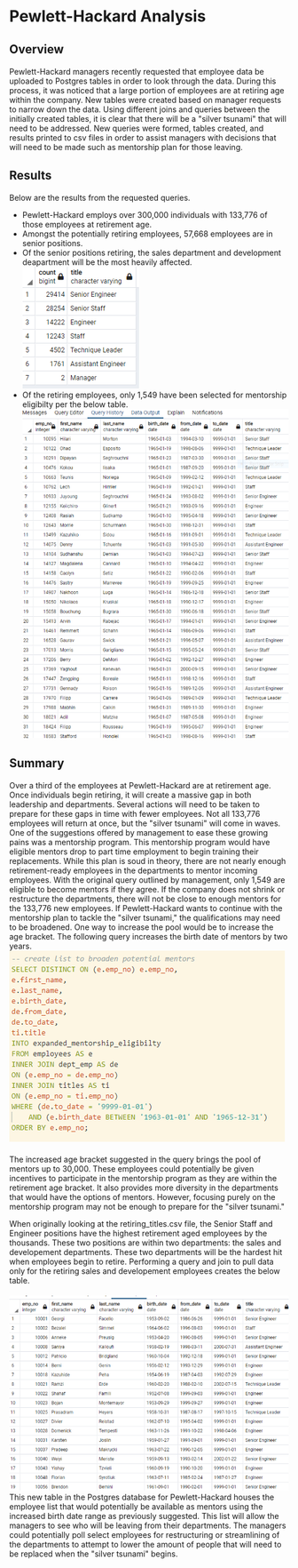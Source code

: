 # Pewlett-Hackard Analysis
## Overview
#### 
Pewlett-Hackard managers recently requested that employee data be uploaded to Postgres tables in order to look through the data. During this process, it was noticed that a large portion of employees are at retiring age within the company. New tables were created based on manager requests to narrow down the data. Using different joins and queries between the initially created tables, it is clear that there will be a "silver tsunami" that will need to be addressed. New queries were formed, tables created, and results printed to csv files in order to assist managers with decisions that will need to be made such as mentorship plan for those leaving.
## Results
####
Below are the results from the requested queries. 
  * Pewlett-Hackard employs over 300,000 individuals with 133,776 of those employees at retirement age. 
  * Amongst the potentially retiring employees, 57,668 employees are in senior positions. 
  * Of the senior positions retiring, the sales department and development deapartment will be the most heavily affected. 
![retiring_titles](https://github.com/victoriaguille/Pewlett-Hackard-Analysis/blob/main/Data/retiring_titles.PNG)
  * Of the retiring employees, only 1,549 have been selected for mentorship eligibilty per the below table. 
![mentorship_eligibilty](https://github.com/victoriaguille/Pewlett-Hackard-Analysis/blob/main/Data/mentorship_eligibilty.PNG)

## Summary
#### 
Over a third of the employees at Pewlett-Hackard are at retirement age. Once individuals begin retiring, it will create a massive gap in both leadership and departments. Several actions will need to be taken to prepare for these gaps in time with fewer employees. Not all 133,776 employees will return at once, but the "silver tsunami" will come in waves. One of the suggestions offered by management to ease these growing pains was a mentorship program. This mentorship program would have eligible mentors drop to part time employment to begin training their replacements. While this plan is soud in theory, there are not nearly enough retirement-ready employees in the departments to mentor incoming employees. With the original query outlined by management, only 1,549 are eligible to become mentors if they agree. If the company does not shrink or restructure the departments, there will not be close to enough mentors for the 133,776 new employees. If Pewlett-Hackard wants to continue with the mentorship plan to tackle the "silver tsunami," the qualifications may need to be broadened. One way to increase the pool would be to increase the age bracket. The following query increases the birth date of mentors by two years. 
![increased_mentors](https://github.com/victoriaguille/Pewlett-Hackard-Analysis/blob/main/Queries/increased_mentors.PNG)
####
The increased age bracket suggested in the query brings the pool of mentors up to 30,000. These employees could potentially be given incentives to participate in the mentorship program as they are within the retirement age bracket. It also provides more diversity in the departments that would have the options of mentors. However, focusing purely on the mentorship program may not be enough to prepare for the "silver tsunami."

When originally looking at the retiring_titles.csv file, the Senior Staff and Engineer positions have the highest retirement aged employees by the thousands. These two positions are within two departments: the sales and developement departments. These two departments will be the hardest hit when employees begin to retire. Performing a query and join to pull data only for the retiring sales and developement employees creates the below table.
####
![sales_dev_mentors](https://github.com/victoriaguille/Pewlett-Hackard-Analysis/blob/main/Data/sales_dev_mentors.PNG)
This new table in the Postgres database for Pewlett-Hackard houses the employee list that would potentially be available as mentors using the increased birth date range as previously suggested. This list will allow the managers to see who will be leaving from their departments. The managers could potentially poll select employees for restructuring or streamlining of the departments to attempt to lower the amount of people that will need to be replaced when the "silver tsunami" begins.
